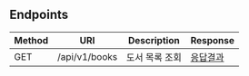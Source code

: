 ## Endpoints


| Method | URI           | Description | Response                                                                                 |
|--------|---------------|-------------|------------------------------------------------------------------------------------------|
| GET    | /api/v1/books | 도서 목록 조회    | [응답결과](http://ec2-15-164-179-177.ap-northeast-2.compute.amazonaws.com:8080/api/v1/books) | 